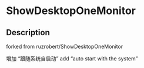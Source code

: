 # ShowDesktopOneMonitor

## Description
forked from ruzrobert/ShowDesktopOneMonitor

增加 “跟随系统自启动”
add “auto start with the system”

